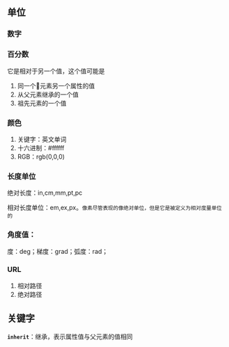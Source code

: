 
## 单位

### 数字

### 百分数

它是相对于另一个值，这个值可能是
1. 同一个元素另一个属性的值
2. 从父元素继承的一个值
3. 祖先元素的一个值

### 颜色

1. 关键字：英文单词
2. 十六进制：#ffffff
3. RGB：rgb(0,0,0)

### 长度单位

绝对长度：in,cm,mm,pt,pc

相对长度单位：em,ex,px。`像素尽管表现的像绝对单位，但是它是被定义为相对度量单位的`

### 角度值：

度：deg；梯度：grad；弧度：rad；

### URL

1. 相对路径
2. 绝对路径

## 关键字

**`inherit`**：继承，表示属性值与父元素的值相同